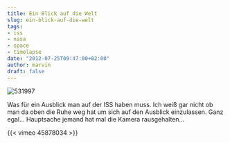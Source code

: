 ```yaml
---
title: Ein Blick auf die Welt
slug: ein-blick-auf-die-welt
tags:
- iss
- nasa
- space
- timelapse
date: "2012-07-25T09:47:00+02:00"
author: marvin
draft: false
---
```

![531997](/images/531997.jpg)

Was für ein Ausblick man auf der ISS haben muss. Ich weiß gar nicht ob
man da oben die Ruhe weg hat um sich auf den Ausblick einzulassen. Ganz
egal... Hauptsache jemand hat mal die Kamera rausgehalten...

{{< vimeo 45878034 >}}